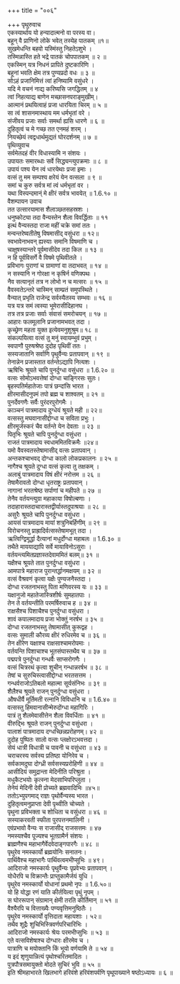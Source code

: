 +++
title = "००६"

+++
पृथुरुवाच  
एकस्यार्थाय यो हन्यादात्मनो वा परस्य वा।  
बहून् वै प्राणिनो लोके भवेत् तस्येह पातकम् ॥१॥  
सुखमेधन्ति बहवो यस्मिंस्तु निहतेऽशुभे ।  
तस्मिन्नास्ति हते भद्रे पातकं चोपपातकम् ॥ २ ॥  
एकस्मिन् यत्र निधनं प्रापिते दुष्टकारिणि ।  
बहूनां भवति क्षेम तत्र पुण्यप्रदो वधः ॥ ३ ॥  
सोऽहं प्रजानिमित्तं त्वां हनिष्यामि वसुंधरे ।  
यदि मे वचनं नाद्य करिष्यसि जगद्धितम् ॥ ४  
त्वां निहत्याद्य बाणेन मच्छासनपराङ्मुखीम्।  
आत्मानं प्रथयित्वाहं प्रजा धारयिता चिरम् ॥ ५ ॥  
सा त्वं शासनमास्थाय मम धर्मभृतां वरे ।  
संजीवय प्रजाः सर्वाः समर्था ह्यसि धारणे ॥ ६ ॥  
दुहितृत्वं च मे गच्छ तत एनमहं शरम् ।  
नियच्छेयं त्वद्वधार्थमुद्यतं घोरदर्शनम् ॥ ७ ॥  
पृथिव्युवाच  
सर्वमेतदहं वीर विधास्यामि न संशयः ।  
उपायतः समारब्धाः सर्वे सिद्ध्यन्त्युपक्रमाः ॥ ८ ॥  
उपायं पश्य येन त्वं धारयेथाः प्रजा इमाः ।  
वत्सं तु मम सम्पश्य क्षरेयं येन वत्सला ॥ ९ ॥  
समां च कुरु सर्वत्र मां त्वं धर्मभृतां वर ।  
यथा विस्पन्दमान्ं मे क्षीरं सर्वत्र भावयेत् ॥ 1.6.१० ॥  
वैशम्पायन उवाच  
तत उत्सारयामास शैलाञ्छतसहस्रशः ।  
धनुष्कोट्या तदा वैन्यस्तेन शैला विवर्द्धिताः ॥ ११  
इत्थं वैन्यस्तदा राजा महीं चक्रे समां ततः ।  
मन्वन्तरेष्वतीतेषु विषमासीद् वसुंधरा ॥ १२॥  
स्वभावेनाभवन् ह्यस्याः समानि विषमाणि च ।  
चाक्षुषस्यान्तरे पूर्वमासीदेव तदा किल ॥ १३ ॥  
न हि पूर्वविसर्गे वै विषमे पृथिवीतले ।  
प्रविभागः पुराणां च ग्रामाणां वा तदाभवत् ॥ १४ ॥  
न सस्यानि न गोरक्षा न कृषिर्न वणिक्पथः ।  
नैव सत्यानृतं तत्र न लोभो न च मत्सरः ॥ १५ ॥  
वैवस्वतेऽन्तरे चास्मिन् साम्प्रतं समुपस्थिते ।  
वैन्यात् प्रभृति राजेन्द्र सर्वस्यैतस्य सम्भवः ॥ १६ ॥  
यत्र यत्र समं त्वस्या भूमेरासीदिहानघ ।  
तत्र तत्र प्रजाः सर्वाः संवासं समरोचयन् ॥ १७ ॥  
आहारः फलमूलानि प्रजानामभवत् तदा ।  
कृच्छ्रेण महता युक्त इत्येवमनुशुश्रुम॥ १८ ॥  
संकल्पयित्वा वत्सं तु मनुं स्वायम्भुवं प्रभुम् ।  
स्वपाणौ पुरुषश्रेष्ठ दुदोह पृथिवीं ततः ।  
सस्यजातानि सर्वाणि पृथुर्वैन्यः प्रतापवान् ॥ १९ ॥  
तेनान्नेन प्रजास्तात वर्तन्तेऽद्यापि नित्यशः ।  
ऋषिभिः श्रूयते चापि पुनर्दुग्धा वसुंधरा ॥ 1.6.२० ॥  
वत्सः सोमोऽभवत्तेषां दोग्धा चाङ्गिरसः सुतः।  
बृहस्पतिर्महातेजाः पात्रं छन्दांसि भारत ।  
क्षीरमासीदनुपमं तपो ब्रह्म च शाश्वतम् ॥ २१ ॥  
पुनर्देवगणैः सर्वैः पुरंदरपुरोगमैः ।  
काञ्चनं पात्रमादाय दुग्धेयं श्रूयते मही ॥ २२॥  
वत्सस्तु मघवानासीद्दोग्धा च सविता प्रभुः ।  
क्षीरमूर्जस्करं चैव वर्तन्ते येन देवताः ॥ २३ ॥  
पितृभिः श्रूयते चापि पुनर्दुग्धा वसुंधरा ।  
राजतं पात्रमादाय स्वधाममितविक्रमैः ॥२४॥  
यमो वैवस्वतस्तेषामासीद् वत्सः प्रतापवान् ।  
अन्तकश्चाभवद् दोग्धा कालो लोकप्रकालनः ॥ २५ ॥  
नागैश्च श्रूयते दुग्धा वत्सं कृत्वा तु तक्षकम् ।  
अलाबुं पात्रमादाय विषं क्षीरं नरोत्तम ॥ २६ ॥  
तेषामैरावतो दोग्धा धृतराष्ट्रः प्रतापवान् ।  
नागानां भरतश्रेष्ठ सर्पाणां च महीपते ॥ २७ ॥  
तेनैव वर्तयन्त्युग्रा महाकाया विषोल्बणाः ।  
तदाहारास्तदाचारास्तद्वीर्यास्तदुपाश्रयाः ॥ २८ ॥  
असुरैः श्रूयते चापि पुनर्दुग्धा वसुंधरा ।  
आयसं पात्रमादाय मायां शत्रुनिबर्हिणीम् ॥ २९ ॥  
विरोचनस्तु प्राह्रादिर्वत्सस्तेषामभूत् तदा ।  
ऋत्विग्द्विमूर्द्धा दैत्यानां मधुर्दोग्धा महाबलः ॥ 1.6.३० ॥  
तथैते माययाद्यापि सर्वे मायाविनोऽसुराः ।  
वर्तयन्त्यमितप्रज्ञास्तदेवाममितं बलम्॥ ३१ ॥  
यक्षैश्च श्रूयते तात पुनर्दुग्धा वसुंधरा ।  
आमपात्रे महाराज पुरान्तर्द्धानमक्षयम् ॥ ३२ ॥  
वत्सं वैश्रवणं कृत्वा यक्षैः पुण्यजनैस्तदा ।  
दोग्धा रजतनाभस्तु पिता मणिवरस्य यः ॥ ३३ ॥  
यक्षानुजो महातेजास्त्रिशीर्षः सुमहातपाः ।  
तेन ते वर्तयन्तीति परमर्षिरुवाच ह ॥ ३४ ॥  
राक्षसैश्च पिशाचैश्च पुनर्दुग्धा वसुंधरा ।  
शावं कपालमादाय प्रजा भोक्तुं नरर्षभ ॥ ३५ ॥  
दोग्धा रजतनाभस्तु तेषामासीत् कुरूद्वह ।  
वत्सः सुमाली कौरव्य क्षीरं रुधिरमेव च ॥ ३६ ॥  
तेन क्षीरेण यक्षाश्च राक्षसाश्चामरोपमाः ।  
वर्तयन्ति पिशाचाश्च भूतसंघास्तथैव च ॥ ३७ ॥  
पद्मपत्रे पुनर्दुग्धा गन्धर्वैः साप्सरोगणैः ।  
वत्सं चित्ररथं कृत्वा शुचीन् गन्धान्नरर्षभ ॥ ३८ ॥  
तेषां च सुरुचिस्त्वासीद्दोग्धा भरतसत्तम ।  
गन्धर्वराजोऽतिबलो महात्मा सूर्यसंनिभः ॥ ३९ ॥  
शैलैश्च श्रूयते राजन् पुनर्दुग्धा वसुंधरा ।  
औषधीर्वै मूर्तिमती रत्नानि विविधानि च ॥ 1.6.४० ॥  
वत्सस्तु हिमवानासीन्मेरुदोंग्धा महागिरिः ।  
पात्रं तु शैलमेवासीत्तेन शैला विवर्धिताः ॥ ४१ ॥  
वीरुद्भिः श्रूयते राजन् पुनर्दुग्धा वसुंधरा ।  
पालाशं पात्रमादाय दग्धच्छिन्नप्ररोहणम्। ४२ ॥  
दुदोह पुष्पितः सालो वत्सः प्लक्षोरऽभवत्तदा ।  
सेयं धात्री विधात्री च पावनी च वसुंधरा ॥ ४३ ॥  
चराचरस्य सर्वस्य प्रतिष्ठा योनिरेव च ।  
सर्वकामदुघा दोग्ध्री सर्वसस्यप्ररोहिणी ॥ ४४ ॥  
आसीदियं समुद्रान्ता मेदिनीति परिश्रुता ।  
मधुकैटभयोः कृत्स्ना मेदसाभिपरिप्लुता ।  
तेनेयं मेदिनी देवी प्रोच्यते ब्रह्मवादिभिः ॥४५॥  
ततोऽभ्युपगमाद् राज्ञः पृथोर्वैन्यस्य भारत ।  
दुहितृत्वमनुप्राप्ता देवी पृथ्वीति चोच्यते ।  
पृथुना प्रविभक्ता च शोधिता च वसुंधरा ॥ ४६ ॥  
सस्याकरवती स्फीता पुरपत्तनमालिनी ।  
एवंप्रभावो वैन्यः स राजासीद् राजसत्तमः ॥ ४७  
नमस्यश्चैव पूज्यश्च भूतग्रामैर्न संशयः ।  
ब्राह्मणैश्च महाभागैर्वेदवेदाङ्गपारगैः ॥ ४८ ॥  
पृथुरेव नमस्कार्यो ब्रह्मयोनिः सनातनः।  
पार्थिवैश्च महाभागैः पार्थिवत्वमभीप्सुभिः ॥ ४९।  
आदिराजो नमस्कार्यः पृथुर्वैन्यः पृप्रवेभ्यः प्रतापवान् ।  
योधैरपि च विक्रान्तैः प्राप्तुकामैर्जयं युधि ।  
पृथुरेव नमस्कार्यो योधानां प्रथमो नृपः ॥ 1.6.५०॥  
यो हि योद्धा रणं याति कीर्तयित्वा पृथुं नृपम् ।  
स घोररूपान् संग्रामान् क्षेमी तरति कीर्तिमान् ॥ ५१ ॥  
वैश्यैरपि च वित्ताख्यैः पण्यवृत्तिमनुष्ठितैः ।  
पृथुरेव नमस्कार्यो वृत्तिदाता महायशाः । ५२॥  
तथैव शूद्रैः शुचिभिस्त्रिवर्णपरिचारिभिः ।  
आदिराजो नमस्कार्यः श्रेयः परमभीप्सुभिः ॥ ५३ ॥  
एते वत्सविशेषाश्च दोग्धारः क्षीरमेव च ।  
पात्राणि च मयोक्तानि किं भूयो वर्णयामि ते ॥ ५४ ॥  
य इदं शृणुयान्नित्यं पृथोश्चरितमादितः ।  
पुत्रपौत्रसमायुक्तो मोदते सुचिरं भुवि ॥ ५५ ॥  
इति श्रीमहाभारते खिलभागे हरिवंशे हरिवंशपर्वणि पृथूपाख्याने षष्ठोऽध्यायः ॥ ६ ॥